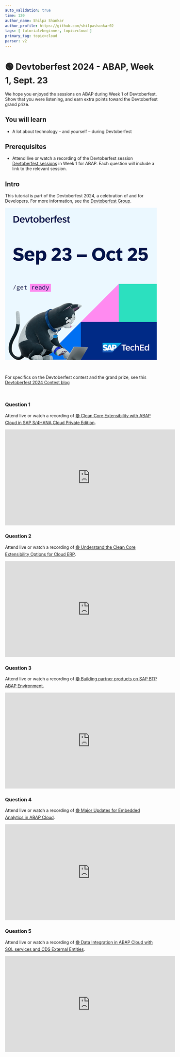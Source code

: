 ```yaml
---
auto_validation: true
time: 120
author_name: Shilpa Shankar
author_profile: https://github.com/shilpashankar02
tags: [ tutorial>beginner, topic>cloud ]
primary_tag: topic>cloud
parser: v2
---
```


# 🟢 Devtoberfest 2024 - ABAP, Week 1, Sept. 23
<!-- description --> We hope you enjoyed the sessions on ABAP during Week 1 of Devtoberfest. Show that you were listening, and earn extra points toward the Devtoberfest grand prize. 
 
## You will learn
- A lot about technology – and yourself – during Devtoberfest

## Prerequisites
- Attend live or watch a recording of the Devtoberfest session [Devtoberfest sessions](https://community.sap.com/t5/devtoberfest/eb-p/devtoberfest-events) in Week 1 for ABAP. Each question will include a link to the relevant session. 


## Intro
This tutorial is part of the Devtoberfest 2024, a celebration of and for Developers. For more information, see the [Devtoberfest Group](https://groups.community.sap.com/t5/devtoberfest/gh-p/Devtoberfest).

![Devtoberfest](promo-image-kasimir-square.png)

&nbsp;

For specifics on the Devtoberfest contest and the grand prize, see this [Devtoberfest 2024 Contest blog](https://community.sap.com/t5/devtoberfest-blog-posts/devtoberfest-2024-contest/ba-p/13781593)

&nbsp;

### Question 1 

Attend live or watch a recording of [🟢 Clean Core Extensibility with ABAP Cloud in SAP S/4HANA Cloud Private Edition](https://www.youtube.com/watch?v=HQPXI1Ba-Gk). 

<iframe width="560" height="315" src="https://www.youtube.com/embed/HQPXI1Ba-Gk" frameborder="0" allowfullscreen></iframe>

### Question 2 

Attend live or watch a recording of [🟢 Understand the Clean Core Extensibility Options for Cloud ERP](https://www.youtube.com/watch?v=q3mkqJE8wnk). 

<iframe width="560" height="315" src="https://www.youtube.com/embed/q3mkqJE8wnk" frameborder="0" allowfullscreen></iframe>

### Question 3 

Attend live or watch a recording of [🟢 Building partner products on SAP BTP ABAP Environment](https://www.youtube.com/watch?v=q3mkqJE8wnk). 

<iframe width="560" height="315" src="https://www.youtube.com/embed/q3mkqJE8wnk" frameborder="0" allowfullscreen></iframe>

### Question 4 

Attend live or watch a recording of [🟢 Major Updates for Embedded Analytics in ABAP Cloud](https://www.youtube.com/watch?v=q3mkqJE8wnk). 

<iframe width="560" height="315" src="https://www.youtube.com/embed/q3mkqJE8wnk" frameborder="0" allowfullscreen></iframe>

### Question 5 

Attend live or watch a recording of [🟢 Data Integration in ABAP Cloud with SQL services and CDS External Entities](https://www.youtube.com/watch?v=pu_aa-P3d2o). 

<iframe width="560" height="315" src="https://www.youtube.com/embed/pu_aa-P3d2o" frameborder="0" allowfullscreen></iframe>
